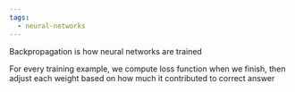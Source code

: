 ```yaml
---
tags:
  - neural-networks
---
```

Backpropagation is how neural networks are trained

For every training example, we compute loss function when we finish, then adjust each weight based on how much it contributed to correct answer